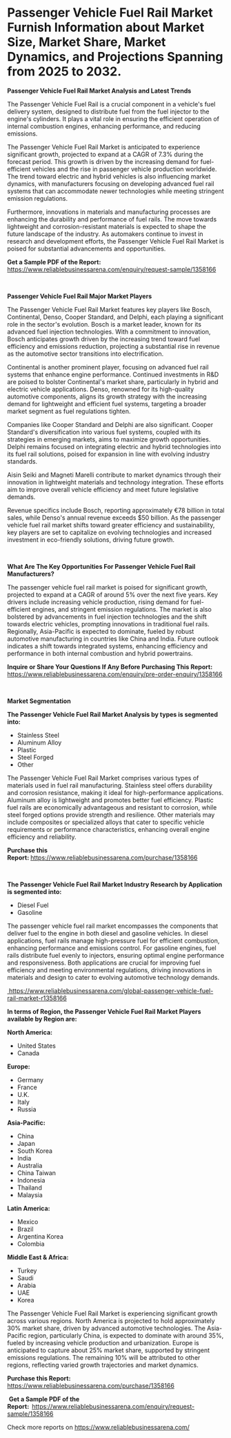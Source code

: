 <p><h1>Passenger Vehicle Fuel Rail Market Furnish Information about Market Size, Market Share, Market Dynamics, and Projections Spanning from 2025 to 2032.</h1></p><p><strong>Passenger Vehicle Fuel Rail Market Analysis and Latest Trends</strong></p>
<p><p>The Passenger Vehicle Fuel Rail is a crucial component in a vehicle's fuel delivery system, designed to distribute fuel from the fuel injector to the engine's cylinders. It plays a vital role in ensuring the efficient operation of internal combustion engines, enhancing performance, and reducing emissions.</p><p>The Passenger Vehicle Fuel Rail Market is anticipated to experience significant growth, projected to expand at a CAGR of 7.3% during the forecast period. This growth is driven by the increasing demand for fuel-efficient vehicles and the rise in passenger vehicle production worldwide. The trend toward electric and hybrid vehicles is also influencing market dynamics, with manufacturers focusing on developing advanced fuel rail systems that can accommodate newer technologies while meeting stringent emission regulations.</p><p>Furthermore, innovations in materials and manufacturing processes are enhancing the durability and performance of fuel rails. The move towards lightweight and corrosion-resistant materials is expected to shape the future landscape of the industry. As automakers continue to invest in research and development efforts, the Passenger Vehicle Fuel Rail Market is poised for substantial advancements and opportunities.</p></p>
<p><strong>Get a Sample PDF of the Report:&nbsp;</strong> <a href="https://www.reliablebusinessarena.com/enquiry/request-sample/1358166?utm_campaign=2262&utm_medium=2&utm_source=Github&utm_content=ia&utm_term=30012025&utm_id=passenger-vehicle-fuel-rail">https://www.reliablebusinessarena.com/enquiry/request-sample/1358166</a></p>
<p>&nbsp;</p>
<p><strong>Passenger Vehicle Fuel Rail Major Market Players</strong></p>
<p><p>The Passenger Vehicle Fuel Rail Market features key players like Bosch, Continental, Denso, Cooper Standard, and Delphi, each playing a significant role in the sector's evolution. Bosch is a market leader, known for its advanced fuel injection technologies. With a commitment to innovation, Bosch anticipates growth driven by the increasing trend toward fuel efficiency and emissions reduction, projecting a substantial rise in revenue as the automotive sector transitions into electrification.</p><p>Continental is another prominent player, focusing on advanced fuel rail systems that enhance engine performance. Continued investments in R&D are poised to bolster Continental's market share, particularly in hybrid and electric vehicle applications. Denso, renowned for its high-quality automotive components, aligns its growth strategy with the increasing demand for lightweight and efficient fuel systems, targeting a broader market segment as fuel regulations tighten.</p><p>Companies like Cooper Standard and Delphi are also significant. Cooper Standard's diversification into various fuel systems, coupled with its strategies in emerging markets, aims to maximize growth opportunities. Delphi remains focused on integrating electric and hybrid technologies into its fuel rail solutions, poised for expansion in line with evolving industry standards.</p><p>Aisin Seiki and Magneti Marelli contribute to market dynamics through their innovation in lightweight materials and technology integration. These efforts aim to improve overall vehicle efficiency and meet future legislative demands.</p><p>Revenue specifics include Bosch, reporting approximately €78 billion in total sales, while Denso's annual revenue exceeds $50 billion. As the passenger vehicle fuel rail market shifts toward greater efficiency and sustainability, key players are set to capitalize on evolving technologies and increased investment in eco-friendly solutions, driving future growth.</p></p>
<p>&nbsp;</p>
<p><strong>What Are The Key Opportunities For Passenger Vehicle Fuel Rail Manufacturers?</strong></p>
<p><p>The passenger vehicle fuel rail market is poised for significant growth, projected to expand at a CAGR of around 5% over the next five years. Key drivers include increasing vehicle production, rising demand for fuel-efficient engines, and stringent emission regulations. The market is also bolstered by advancements in fuel injection technologies and the shift towards electric vehicles, prompting innovations in traditional fuel rails. Regionally, Asia-Pacific is expected to dominate, fueled by robust automotive manufacturing in countries like China and India. Future outlook indicates a shift towards integrated systems, enhancing efficiency and performance in both internal combustion and hybrid powertrains.</p></p>
<p><strong>Inquire or Share Your Questions If Any Before Purchasing This Report:</strong> <a href="https://www.reliablebusinessarena.com/enquiry/pre-order-enquiry/1358166?utm_campaign=2262&utm_medium=2&utm_source=Github&utm_content=ia&utm_term=30012025&utm_id=passenger-vehicle-fuel-rail">https://www.reliablebusinessarena.com/enquiry/pre-order-enquiry/1358166</a></p>
<p>&nbsp;</p>
<p><strong>Market Segmentation</strong></p>
<p><strong>The Passenger Vehicle Fuel Rail Market Analysis by types is segmented into:</strong></p>
<p><ul><li>Stainless Steel</li><li>Aluminum Alloy</li><li>Plastic</li><li>Steel Forged</li><li>Other</li></ul></p>
<p><p>The Passenger Vehicle Fuel Rail Market comprises various types of materials used in fuel rail manufacturing. Stainless steel offers durability and corrosion resistance, making it ideal for high-performance applications. Aluminum alloy is lightweight and promotes better fuel efficiency. Plastic fuel rails are economically advantageous and resistant to corrosion, while steel forged options provide strength and resilience. Other materials may include composites or specialized alloys that cater to specific vehicle requirements or performance characteristics, enhancing overall engine efficiency and reliability.</p></p>
<p><strong>Purchase this Report:&nbsp;</strong><a href="https://www.reliablebusinessarena.com/purchase/1358166?utm_campaign=2262&utm_medium=2&utm_source=Github&utm_content=ia&utm_term=30012025&utm_id=passenger-vehicle-fuel-rail">https://www.reliablebusinessarena.com/purchase/1358166</a></p>
<p>&nbsp;</p>
<p><strong>The Passenger Vehicle Fuel Rail Market Industry Research by Application is segmented into:</strong></p>
<p><ul><li>Diesel Fuel</li><li>Gasoline</li></ul></p>
<p><p>The passenger vehicle fuel rail market encompasses the components that deliver fuel to the engine in both diesel and gasoline vehicles. In diesel applications, fuel rails manage high-pressure fuel for efficient combustion, enhancing performance and emissions control. For gasoline engines, fuel rails distribute fuel evenly to injectors, ensuring optimal engine performance and responsiveness. Both applications are crucial for improving fuel efficiency and meeting environmental regulations, driving innovations in materials and design to cater to evolving automotive technology demands.</p></p>
<p><a href="https://www.reliablebusinessarena.com/global-passenger-vehicle-fuel-rail-market-r1358166?utm_campaign=2262&utm_medium=2&utm_source=Github&utm_content=ia&utm_term=30012025&utm_id=passenger-vehicle-fuel-rail">&nbsp;https://www.reliablebusinessarena.com/global-passenger-vehicle-fuel-rail-market-r1358166</a></p>
<p><strong>In terms of Region, the Passenger Vehicle Fuel Rail Market Players available by Region are:</strong></p>
<p>
    <p> <strong> North America: </strong>
        <ul>
            <li>United States</li>
            <li>Canada</li>
        </ul>
        </p> 
    <p> <strong> Europe: </strong>
        <ul>
            <li>Germany</li>
            <li>France</li>
            <li>U.K.</li>
            <li>Italy</li>
            <li>Russia</li>
        </ul>
        </p> 
    <p> <strong> Asia-Pacific: </strong>
        <ul>
            <li>China</li>
            <li>Japan</li>
            <li>South Korea</li>
            <li>India</li>
            <li>Australia</li>
            <li>China Taiwan</li>
            <li>Indonesia</li>
            <li>Thailand</li>
            <li>Malaysia</li>
        </ul>
        </p> 
    <p> <strong> Latin America: </strong>
        <ul>
            <li>Mexico</li>
            <li>Brazil</li>
            <li>Argentina Korea</li>
            <li>Colombia</li>
        </ul>
        </p> 
    <p> <strong> Middle East & Africa: </strong>
        <ul>
            <li>Turkey</li>
            <li>Saudi</li>
            <li>Arabia</li>
            <li>UAE</li>
            <li>Korea</li>
        </ul>
    </p>
    </p>
<p><p>The Passenger Vehicle Fuel Rail Market is experiencing significant growth across various regions. North America is projected to hold approximately 30% market share, driven by advanced automotive technologies. The Asia-Pacific region, particularly China, is expected to dominate with around 35%, fueled by increasing vehicle production and urbanization. Europe is anticipated to capture about 25% market share, supported by stringent emissions regulations. The remaining 10% will be attributed to other regions, reflecting varied growth trajectories and market dynamics.</p></p>
<p><strong>Purchase this Report: </strong><a href="https://www.reliablebusinessarena.com/purchase/1358166?utm_campaign=2262&utm_medium=2&utm_source=Github&utm_content=ia&utm_term=30012025&utm_id=passenger-vehicle-fuel-rail">https://www.reliablebusinessarena.com/purchase/1358166</a></p>
<p>&nbsp;<strong>Get a Sample PDF of the Report:&nbsp;&nbsp;</strong><a href="https://www.reliablebusinessarena.com/enquiry/request-sample/1358166?utm_campaign=2262&utm_medium=2&utm_source=Github&utm_content=ia&utm_term=30012025&utm_id=passenger-vehicle-fuel-rail">https://www.reliablebusinessarena.com/enquiry/request-sample/1358166</a></p>
<p><strong></strong></p>
<p>Check more reports on <a href="https://www.reliablebusinessarena.com/?utm_campaign=2262&utm_medium=2&utm_source=Github&utm_content=ia&utm_term=30012025&utm_id=passenger-vehicle-fuel-rail">https://www.reliablebusinessarena.com/</a></p>